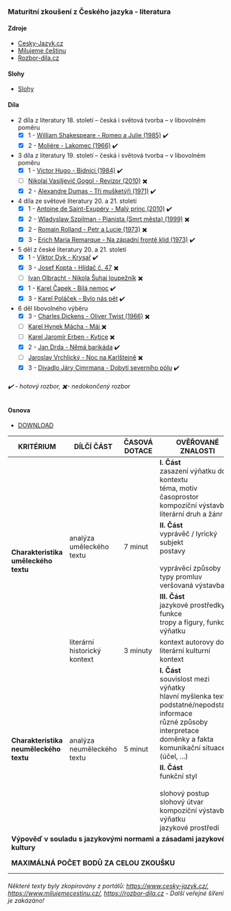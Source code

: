 ### Maturitní zkoušení z Českého jazyka - literatura

#### Zdroje
- [Cesky-Jazyk.cz](https://www.cesky-jazyk.cz)
- [Milujeme češtinu](https://www.milujemecestinu.cz/)
- [Rozbor-dila.cz](https://rozbor-dila.cz)

#### Slohy
- [Slohy](./files/slohy)

#### Díla
- 2 díla z literatury 18. století – česká i světová tvorba – v libovolném poměru
  - [x] 1 - [William Shakespeare - Romeo a Julie (1985)](/files/Romeo%20a%20Julie.md) ✔️
  - [x] 2 - [Moliére - Lakomec (1966)](/files/Lakomec.md) ✔️ 

- 3 díla z literatury 19. století – česká i světová tvorba – v libovolném poměru
  - [x] 1 - [Victor Hugo - Bídníci (1984)](/files/Bídníci.md) ✔️
  - [ ] [Nikolaj Vasiljevič Gogol - Revizor (2010)](/files/Revizor.md) ✖️
  - [x] 2 - [Alexandre Dumas - Tři mušketýři (1971)](/files/Tři%20mušketýři.md) ✔️ 

- 4 díla ze světové literatury 20. a 21. století
  - [x] 1 - [Antoine de Saint-Exupéry - Malý princ (2010)](/files/Malý%20princ.md) ✔️
  - [x] 2 - [Wladyslaw Szpilman - Pianista (Smrt města) (1999)](/files/Pianista.md) ✖️
  - [x] 2 - [Romain Rolland - Petr a Lucie (1973)](/files/Petr%20a%20Lucie.md) ✖️
  - [x] 3 - [Erich Maria Remarque - Na západní frontě klid (1973)](/files/Na%20západní%20frontě%20klid.md) ✔️

- 5 děl z české literatury 20. a 21. století
  - [x] 1 - [Viktor Dyk - Krysař](/files/Krysař.md) ✔️
  - [x] 3 - [Josef Kopta - Hlídač č. 47](/files/Hlídač%20č.%2047.md) ✖️
  - [ ] [Ivan Olbracht - Nikola Šuhaj loupežník](/files/Nikola%20Šuhaj%20loupežník.md) ✖️
  - [x] 1 - [Karel Čapek - Bílá nemoc](/files/Bílá%20nemoc.md) ✔️
  - [x] 3 - [Karel Poláček - Bylo nás pět](/files/Bylo%20nás%20pět.md) ✔️

- 6 děl libovolného výběru
  - [x] 3 - [Charles Dickens - Oliver Twist (1966)](/files/Oliver%20Twist.md) ✖️
  - [ ] [Karel Hynek Mácha - Máj ](/files/Máj.md) ✖️
  - [ ] [Karel Jaromír Erben - Kytice](/files/Kytice.md) ✖️
  - [x] 2 - [Jan Drda - Němá barikáda](/files/Němá%20barikáda.md) ✔️
  - [ ] [Jaroslav Vrchlický - Noc na Karlštejně](/files/Noc%20na%20Karlštejně.md) ✖️
  - [x] 3 - [Divadlo Járy Cimrmana  - Dobytí severního pólu](/files/Dobytí%20severního%20pólu.md) ✔️

###### ✔️ - hotový rozbor, ✖️- nedokončený rozbor

#### Osnova
- [DOWNLOAD](https://github.com/neostetic/maturita/raw/main/files/_osnova.png)
<table class="tg"><thead> <tr> <th class="tg-0pky"><span style="font-weight:bold">KRITÉRIUM</span></th> <th class="tg-0pky"><span style="font-weight:bold">DÍLČÍ ČÁST</span></th> <th class="tg-0pky"><span style="font-weight:bold">ČASOVÁ DOTACE</span></th> <th class="tg-0pky"><span style="font-weight:bold">OVĚŘOVANÉ ZNALOSTI</span></th> <th class="tg-0pky"><span style="font-weight:bold">BODY</span></th> </tr></thead><tbody> <tr> <td class="tg-0pky" rowspan="4"><span style="font-weight:bold">Charakteristika uměleckého textu</span></td> <td class="tg-0pky" rowspan="3">analýza uměleckého textu</td> <td class="tg-c3ow" rowspan="3">7 minut</td> <td class="tg-0pky"><span style="font-weight:bold">I. Část</span><br><span style="font-weight:normal">zasazení výňatku do kontextu</span><br><span style="font-weight:normal">téma, motiv</span><br><span style="font-weight:normal">časoprostor</span><br><span style="font-weight:normal">kompoziční výstavba</span><br><span style="font-weight:normal">literární druh a žánr</span></td> <td class="tg-c3ow" rowspan="3"><span style="font-weight:bold">4 body/část</span><br>12 celkem</td> </tr> <tr> <td class="tg-0pky"><span style="font-weight:bold">II. Část</span><br><span style="font-weight:normal">vyprávěč / lyrický subjekt</span><br>postavy<br><br><span style="font-weight:normal">vyprávěcí způsoby</span><br><span style="font-weight:normal">typy promluv</span><br><span style="font-weight:normal">veršovaná výstavba</span></td> </tr> <tr> <td class="tg-0pky"><span style="font-weight:bold">III. Část</span><br><span style="font-weight:normal">jazykové prostředky, funkce</span><br><span style="font-weight:normal">tropy a figury, funkce výňatku</span></td> </tr> <tr> <td class="tg-0pky">literární historický kontext</td> <td class="tg-c3ow">3 minuty</td> <td class="tg-0pky"><span style="font-weight:normal">kontext autorovy doby</span><br>literární kulturní kontext</td> <td class="tg-c3ow"><span style="font-weight:bold">4 body</span></td> </tr> <tr> <td class="tg-0pky" rowspan="2"><span style="font-weight:bold">Charakteristika neuměleckého textu</span></td> <td class="tg-0pky" rowspan="2">analýza neuměleckého textu</td> <td class="tg-c3ow" rowspan="2">5 minut</td> <td class="tg-0pky"><span style="font-weight:bold">I. Část</span><br><span style="font-weight:normal">souvislost mezi výňatky</span><br><span style="font-weight:normal">hlavní myšlenka textu</span><br><span style="font-weight:normal">podstatné/nepodstatné informace</span><br><span style="font-weight:normal">různé způsoby interpretace</span><br><span style="font-weight:normal">doměnky a fakta</span><br><span style="font-weight:normal">komunikační situace (účel, ...)</span></td> <td class="tg-7btt" rowspan="2">4 body/část<br>8 celkem</td> </tr> <tr> <td class="tg-0pky"><span style="font-weight:bold">II. Část</span><br><span style="font-weight:normal">funkční styl</span><br><br><span style="font-weight:normal">slohový postup</span><br><span style="font-weight:normal">slohový útvar</span><br><span style="font-weight:normal">kompoziční výstavba výňatku</span><br><span style="font-weight:normal">jazykové prostředí</span></td> </tr> <tr> <td class="tg-c3ow" colspan="4"><span style="font-weight:bold">Výpověď v souladu s jazykovými normami a zásadami jazykové kultury</span></td> <td class="tg-7btt">4 body</td> </tr> <tr> <td class="tg-dvpl" colspan="4"><span style="font-weight:bold">MAXIMÁLNÁ POČET BODŮ ZA CELOU ZKOUŠKU</span></td> <td class="tg-c3ow"><span style="font-weight:bold">28 BODŮ</span></td> </tr></tbody></table>

###### Některé texty byly zkopírovány z portálů: https://www.cesky-jazyk.cz/, https://www.milujemecestinu.cz/, https://rozbor-dila.cz - Další veřejné šíření je zakázáno!
